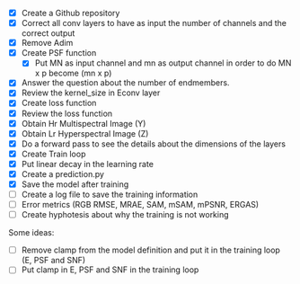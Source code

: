 - [x] Create a Github repository 
- [x] Correct all conv layers to have as input the number of channels and the correct output
- [x] Remove Adim  
- [x] Create PSF function 
  - [x] Put MN as input channel and mn as output channel in order to do MN x p become (mn x p)
- [x] Answer the question about the number of endmembers. 
- [x] Review the kernel_size in Econv layer
- [x] Create loss function
- [x] Review the loss function 
- [x] Obtain Hr Multispectral Image (Y) 
- [x] Obtain Lr Hyperspectral Image (Z) 
- [x] Do a forward pass to see the details about the dimensions of the layers
- [x] Create Train loop
- [x] Put linear decay in the learning rate
- [x] Create a prediction.py 
- [x] Save the model after training
- [ ] Create a log file to save the training information
- [ ] Error metrics (RGB RMSE, MRAE, SAM, mSAM, mPSNR, ERGAS)
- [ ] Create hyphotesis about why the training is not working

Some ideas:
- [ ] Remove clamp from the model definition and put it in the training loop (E, PSF and SNF)
- [ ] Put clamp in E, PSF and SNF in the training loop